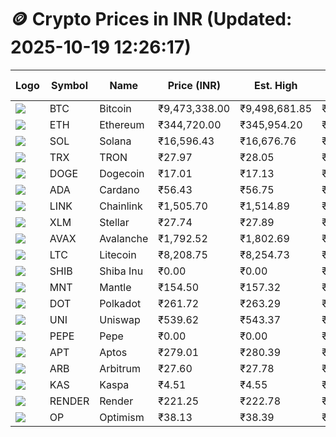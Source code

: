 # 🪙 Crypto Prices in INR (Updated: 2025-10-19 12:26:17)

| Logo | Symbol | Name       | Price (INR) | Est. High | Est. Low | Gross Profit | Fees | Net Profit | ROI % |
|------|--------|------------|-------------|-----------|----------|---------------|------|-------------|--------|
| ![](https://coin-images.coingecko.com/coins/images/1/large/bitcoin.png?1696501400) | BTC    | Bitcoin    | ₹9,473,338.00 | ₹9,498,681.85 | ₹9,447,994.15 | ₹536.49 | ₹200.00 | ₹336.49 | 0.34% |
| ![](https://coin-images.coingecko.com/coins/images/279/large/ethereum.png?1696501628) | ETH    | Ethereum   | ₹344,720.00 | ₹345,954.20 | ₹343,485.80 | ₹718.63 | ₹200.00 | ₹518.63 | 0.52% |
| ![](https://coin-images.coingecko.com/coins/images/4128/large/solana.png?1718769756) | SOL    | Solana     | ₹16,596.43 | ₹16,676.76 | ₹16,516.10 | ₹972.69 | ₹200.00 | ₹772.69 | 0.77% |
| ![](https://coin-images.coingecko.com/coins/images/1094/large/tron-logo.png?1696502193) | TRX    | TRON       | ₹27.97 | ₹28.05 | ₹27.89 | ₹580.87 | ₹200.00 | ₹380.87 | 0.38% |
| ![](https://coin-images.coingecko.com/coins/images/5/large/dogecoin.png?1696501409) | DOGE   | Dogecoin   | ₹17.01 | ₹17.13 | ₹16.89 | ₹1,385.19 | ₹200.00 | ₹1,185.19 | 1.19% |
| ![](https://coin-images.coingecko.com/coins/images/975/large/cardano.png?1696502090) | ADA    | Cardano    | ₹56.43 | ₹56.75 | ₹56.11 | ₹1,128.07 | ₹200.00 | ₹928.07 | 0.93% |
| ![](https://coin-images.coingecko.com/coins/images/877/large/Chainlink_Logo_500.png?1760023405) | LINK   | Chainlink  | ₹1,505.70 | ₹1,514.89 | ₹1,496.51 | ₹1,228.66 | ₹200.00 | ₹1,028.66 | 1.03% |
| ![](https://coin-images.coingecko.com/coins/images/100/large/fmpFRHHQ_400x400.jpg?1735231350) | XLM    | Stellar    | ₹27.74 | ₹27.89 | ₹27.59 | ₹1,087.35 | ₹200.00 | ₹887.35 | 0.89% |
| ![](https://coin-images.coingecko.com/coins/images/12559/large/Avalanche_Circle_RedWhite_Trans.png?1696512369) | AVAX   | Avalanche  | ₹1,792.52 | ₹1,802.69 | ₹1,782.35 | ₹1,141.36 | ₹200.00 | ₹941.36 | 0.94% |
| ![](https://coin-images.coingecko.com/coins/images/2/large/litecoin.png?1696501400) | LTC    | Litecoin   | ₹8,208.75 | ₹8,254.73 | ₹8,162.77 | ₹1,126.68 | ₹200.00 | ₹926.68 | 0.93% |
| ![](https://coin-images.coingecko.com/coins/images/11939/large/shiba.png?1696511800) | SHIB   | Shiba Inu  | ₹0.00 | ₹0.00 | ₹0.00 | ₹948.70 | ₹200.00 | ₹748.70 | 0.75% |
| ![](https://coin-images.coingecko.com/coins/images/30980/large/Mantle-Logo-mark.png?1739213200) | MNT    | Mantle     | ₹154.50 | ₹157.32 | ₹151.68 | ₹3,716.34 | ₹200.00 | ₹3,516.34 | 3.52% |
| ![](https://coin-images.coingecko.com/coins/images/12171/large/polkadot.png?1696512008) | DOT    | Polkadot   | ₹261.72 | ₹263.29 | ₹260.15 | ₹1,209.70 | ₹200.00 | ₹1,009.70 | 1.01% |
| ![](https://coin-images.coingecko.com/coins/images/12504/large/uniswap-logo.png?1720676669) | UNI    | Uniswap    | ₹539.62 | ₹543.37 | ₹535.87 | ₹1,398.47 | ₹200.00 | ₹1,198.47 | 1.20% |
| ![](https://coin-images.coingecko.com/coins/images/29850/large/pepe-token.jpeg?1696528776) | PEPE   | Pepe       | ₹0.00 | ₹0.00 | ₹0.00 | ₹1,116.63 | ₹200.00 | ₹916.63 | 0.92% |
| ![](https://coin-images.coingecko.com/coins/images/26455/large/aptos_round.png?1696525528) | APT    | Aptos      | ₹279.01 | ₹280.39 | ₹277.63 | ₹991.96 | ₹200.00 | ₹791.96 | 0.79% |
| ![](https://coin-images.coingecko.com/coins/images/16547/large/arb.jpg?1721358242) | ARB    | Arbitrum   | ₹27.60 | ₹27.78 | ₹27.42 | ₹1,290.89 | ₹200.00 | ₹1,090.89 | 1.09% |
| ![](https://coin-images.coingecko.com/coins/images/25751/large/kaspa-icon-exchanges.png?1696524837) | KAS    | Kaspa      | ₹4.51 | ₹4.55 | ₹4.47 | ₹1,880.04 | ₹200.00 | ₹1,680.04 | 1.68% |
| ![](https://coin-images.coingecko.com/coins/images/11636/large/rndr.png?1696511529) | RENDER | Render     | ₹221.25 | ₹222.78 | ₹219.72 | ₹1,395.43 | ₹200.00 | ₹1,195.43 | 1.20% |
| ![](https://coin-images.coingecko.com/coins/images/25244/large/Optimism.png?1696524385) | OP     | Optimism   | ₹38.13 | ₹38.39 | ₹37.87 | ₹1,370.46 | ₹200.00 | ₹1,170.46 | 1.17% |
